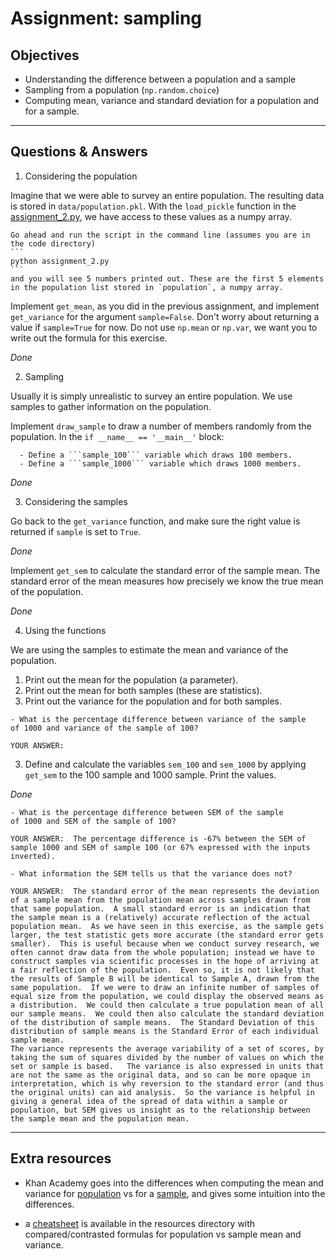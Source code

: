 # Assignment: sampling

## Objectives

- Understanding the difference between a population and a sample
- Sampling from a population (`np.random.choice`)
- Computing mean, variance and standard deviation for a population and for a sample.

---- 

## Questions & Answers

1. Considering the population

  Imagine that we were able to survey an entire population. The resulting data is stored in `data/population.pkl`. With the `load_pickle` function in the [assignment\_2.py][1], we have access to these values as a numpy array.

	Go ahead and run the script in the command line (assumes you are in the code directory)
	```
	python assignment_2.py
	```
	and you will see 5 numbers printed out. These are the first 5 elements in the population list stored in `population`, a numpy array.

  Implement `get_mean`, as you did in the previous assignment, and implement `get_variance` for the argument `sample=False`. Don't worry about returning a value if `sample=True` for now. Do not use `np.mean` or `np.var`, we want you to write out the formula for this exercise.

_Done_

2. Sampling

  Usually it is simply unrealistic to survey an entire population. We use samples to gather information on the population.

  Implement `draw_sample` to draw a number of members randomly from the
  population. In the `if __name__ == '__main__'` block:

	  - Define a ```sample_100``` variable which draws 100 members.
	  - Define a ```sample_1000``` variable which draws 1000 members.

_Done_

3. Considering the samples

  Go back to the `get_variance` function, and make sure the right value is returned if `sample` is set to `True`.

_Done_

  Implement `get_sem` to calculate the standard error of the sample mean. The standard error of the mean measures how precisely we know the true mean of the population.

_Done_

4. Using the functions

  We are using the samples to estimate the mean and variance of the population.

  1. Print out the mean for the population (a parameter).
  2. Print out the mean for both samples (these are statistics).
  3. Print out the variance for the population and for both samples.

	- What is the percentage difference between variance of the sample
	of 1000 and variance of the sample of 100?

	YOUR ANSWER:

3. Define and calculate the variables `sem_100` and `sem_1000` by applying `get_sem` to the 100
sample and 1000 sample. Print the values.

_Done_

	- What is the percentage difference between SEM of the sample
	of 1000 and SEM of the sample of 100?
	
	YOUR ANSWER:  The percentage difference is -67% between the SEM of sample 1000 and SEM of sample 100 (or 67% expressed with the inputs inverted).
	
	- What information the SEM tells us that the variance does not?
	
	YOUR ANSWER:  The standard error of the mean represents the deviation of a sample mean from the population mean across samples drawn from that same population.  A small standard error is an indication that the sample mean is a (relatively) accurate reflection of the actual population mean.  As we have seen in this exercise, as the sample gets larger, the test statistic gets more accurate (the standard error gets smaller).  This is useful because when we conduct survey research, we often cannot draw data from the whole population; instead we have to construct samples via scientific processes in the hope of arriving at a fair reflection of the population.  Even so, it is not likely that the results of Sample B will be identical to Sample A, drawn from the same population.  If we were to draw an infinite number of samples of equal size from the population, we could display the observed means as a distribution.  We could then calculate a true population mean of all our sample means.  We could then also calculate the standard deviation of the distribution of sample means.  The Standard Deviation of this distribution of sample means is the Standard Error of each individual sample mean.  
	The variance represents the average variability of a set of scores, by taking the sum of squares divided by the number of values on which the set or sample is based.   The variance is also expressed in units that are not the same as the original data, and so can be more opaque in interpretation, which is why reversion to the standard error (and thus the original units) can aid analysis.  So the variance is helpful in giving a general idea of the spread of data within a sample or population, but SEM gives us insight as to the relationship between the sample mean and the population mean.

---- 
## Extra resources

- Khan Academy goes into the differences when computing the mean and variance for [population][2] vs for a [sample][3], and gives some intuition into the differences.

- a [cheatsheet][4] is available in the resources directory with compared/contrasted formulas for population vs sample mean and variance.

[1]:	../code/assignment_2.py
[2]:	https://www.khanacademy.org/math/statistics-probability/displaying-describing-data/pop-variance-standard-deviation/v/range-variance-and-standard-deviation-as-measures-of-dispersion
[3]:	https://www.khanacademy.org/math/statistics-probability/displaying-describing-data/sample-standard-deviation/v/sample-variance
[4]:	../resources/mean_variance.pdf